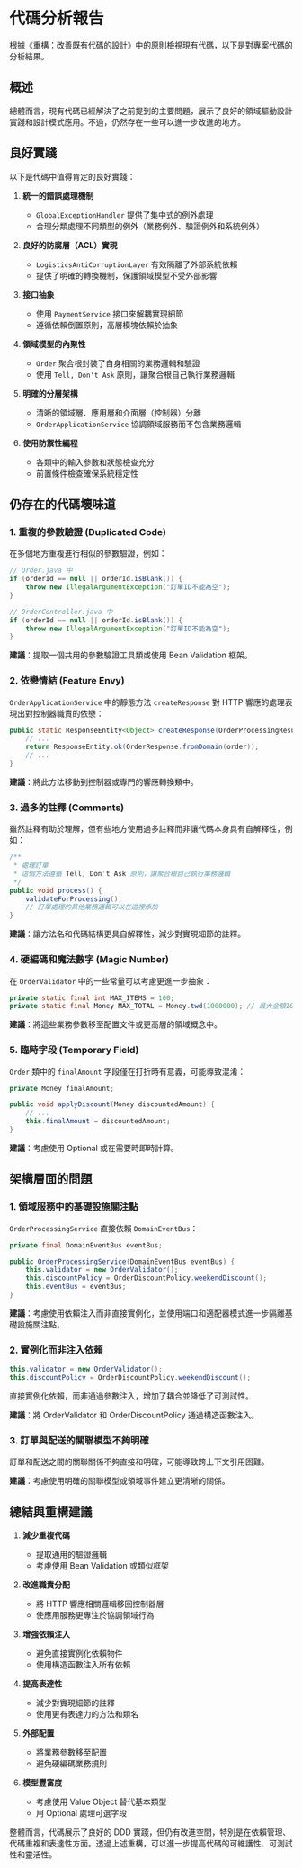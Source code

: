 <!-- This document needs manual translation from Chinese to English -->
<!-- 此文檔需要從中文手動翻譯為英文 -->

# 代碼分析報告

根據《重構：改善既有代碼的設計》中的原則檢視現有代碼，以下是對專案代碼的分析結果。

## 概述

總體而言，現有代碼已經解決了之前提到的主要問題，展示了良好的領域驅動設計實踐和設計模式應用。不過，仍然存在一些可以進一步改進的地方。

## 良好實踐

以下是代碼中值得肯定的良好實踐：

1. **統一的錯誤處理機制**
   - `GlobalExceptionHandler` 提供了集中式的例外處理
   - 合理分類處理不同類型的例外（業務例外、驗證例外和系統例外）

2. **良好的防腐層（ACL）實現**
   - `LogisticsAntiCorruptionLayer` 有效隔離了外部系統依賴
   - 提供了明確的轉換機制，保護領域模型不受外部影響

3. **接口抽象**
   - 使用 `PaymentService` 接口來解耦實現細節
   - 遵循依賴倒置原則，高層模塊依賴於抽象

4. **領域模型的內聚性**
   - `Order` 聚合根封裝了自身相關的業務邏輯和驗證
   - 使用 `Tell, Don't Ask` 原則，讓聚合根自己執行業務邏輯

5. **明確的分層架構**
   - 清晰的領域層、應用層和介面層（控制器）分離
   - `OrderApplicationService` 協調領域服務而不包含業務邏輯

6. **使用防禦性編程**
   - 各類中的輸入參數和狀態檢查充分
   - 前置條件檢查確保系統穩定性

## 仍存在的代碼壞味道

### 1. 重複的參數驗證 (Duplicated Code)

在多個地方重複進行相似的參數驗證，例如：

```java
// Order.java 中
if (orderId == null || orderId.isBlank()) {
    throw new IllegalArgumentException("訂單ID不能為空");
}

// OrderController.java 中
if (orderId == null || orderId.isBlank()) {
    throw new IllegalArgumentException("訂單ID不能為空");
}
```

**建議**：提取一個共用的參數驗證工具類或使用 Bean Validation 框架。

### 2. 依戀情結 (Feature Envy)

`OrderApplicationService` 中的靜態方法 `createResponse` 對 HTTP 響應的處理表現出對控制器職責的依戀：

```java
public static ResponseEntity<Object> createResponse(OrderProcessingResult result, Order order) {
    // ...
    return ResponseEntity.ok(OrderResponse.fromDomain(order));
    // ...
}
```

**建議**：將此方法移動到控制器或專門的響應轉換類中。

### 3. 過多的註釋 (Comments)

雖然註釋有助於理解，但有些地方使用過多註釋而非讓代碼本身具有自解釋性，例如：

```java
/**
 * 處理訂單
 * 這個方法遵循 Tell, Don't Ask 原則，讓聚合根自己執行業務邏輯
 */
public void process() {
    validateForProcessing();
    // 訂單處理的其他業務邏輯可以在這裡添加
}
```

**建議**：讓方法名和代碼結構更具自解釋性，減少對實現細節的註釋。

### 4. 硬編碼和魔法數字 (Magic Number)

在 `OrderValidator` 中的一些常量可以考慮更進一步抽象：

```java
private static final int MAX_ITEMS = 100;
private static final Money MAX_TOTAL = Money.twd(1000000); // 最大金額100萬
```

**建議**：將這些業務參數移至配置文件或更高層的領域概念中。

### 5. 臨時字段 (Temporary Field)

`Order` 類中的 `finalAmount` 字段僅在打折時有意義，可能導致混淆：

```java
private Money finalAmount;

public void applyDiscount(Money discountedAmount) {
    // ...
    this.finalAmount = discountedAmount;
}
```

**建議**：考慮使用 Optional 或在需要時即時計算。

## 架構層面的問題

### 1. 領域服務中的基礎設施關注點

`OrderProcessingService` 直接依賴 `DomainEventBus`：

```java
private final DomainEventBus eventBus;

public OrderProcessingService(DomainEventBus eventBus) {
    this.validator = new OrderValidator();
    this.discountPolicy = OrderDiscountPolicy.weekendDiscount();
    this.eventBus = eventBus;
}
```

**建議**：考慮使用依賴注入而非直接實例化，並使用端口和適配器模式進一步隔離基礎設施關注點。

### 2. 實例化而非注入依賴

```java
this.validator = new OrderValidator();
this.discountPolicy = OrderDiscountPolicy.weekendDiscount();
```

直接實例化依賴，而非通過參數注入，增加了耦合並降低了可測試性。

**建議**：將 OrderValidator 和 OrderDiscountPolicy 通過構造函數注入。

### 3. 訂單與配送的關聯模型不夠明確

訂單和配送之間的關聯關係不夠直接和明確，可能導致跨上下文引用困難。

**建議**：考慮使用明確的關聯模型或領域事件建立更清晰的關係。

## 總結與重構建議

1. **減少重複代碼**
   - 提取通用的驗證邏輯
   - 考慮使用 Bean Validation 或類似框架

2. **改進職責分配**
   - 將 HTTP 響應相關邏輯移回控制器層
   - 使應用服務更專注於協調領域行為

3. **增強依賴注入**
   - 避免直接實例化依賴物件
   - 使用構造函數注入所有依賴

4. **提高表達性**
   - 減少對實現細節的註釋
   - 使用更有表達力的方法和類名

5. **外部配置**
   - 將業務參數移至配置
   - 避免硬編碼業務規則

6. **模型豐富度**
   - 考慮使用 Value Object 替代基本類型
   - 用 Optional 處理可選字段

整體而言，代碼展示了良好的 DDD 實踐，但仍有改進空間，特別是在依賴管理、代碼重複和表達性方面。透過上述重構，可以進一步提高代碼的可維護性、可測試性和靈活性。
